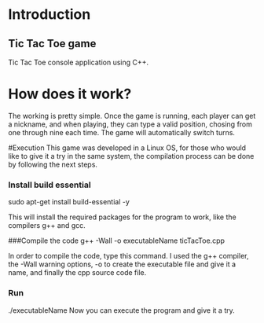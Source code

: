 # Introduction
## Tic Tac Toe game

Tic Tac Toe console application using C++.

# How does it work?
The working is pretty simple. Once the game is running, each player can get a nickname, and when playing,
they can type a valid position, chosing from one through nine each time. The game will automatically switch turns.

#Execution
This game was developed in a Linux OS, for those who would like to give it a try in the same system, the compilation 
process can be done by following the next steps.

### Install build essential
sudo apt-get install build-essential -y

This will install the required packages for the program to work, like the compilers g++ and gcc.

###Compile the code
g++ -Wall -o executableName ticTacToe.cpp

In order to compile the code, type this command. I used the g++ compiler, the -Wall warning options, -o to create 
the executable file and give it a name, and finally the cpp source code file.

### Run
./executableName
Now you can execute the program and give it a try.

